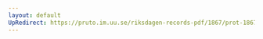 ```yaml
---
layout: default
UpRedirect: https://pruto.im.uu.se/riksdagen-records-pdf/1867/prot-1867--fk--123/prot-1867--fk--123_004.pdf
---
```

